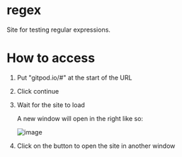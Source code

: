 # regex
Site for testing regular expressions.

# How to access
1. Put "gitpod.io/#" at the start of the URL
2. Click continue
3. Wait for the site to load

    A new window will open in the right like so:

    ![image](https://github.com/user-attachments/assets/f5f63841-1cf3-4a0d-b0b3-47ea91cd6834)

4. Click on the button to open the site in another window
